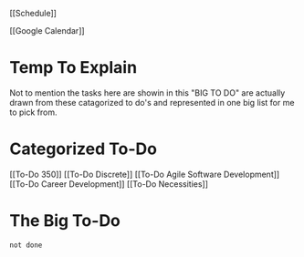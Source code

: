 [[Schedule]]

[[Google Calendar]]

# Temp To Explain
Not to mention the tasks here are showin in this "BIG TO DO"
are actually drawn from these catagorized to do's and represented in one big list for me to pick from.

# Categorized To-Do

[[To-Do 350]]
[[To-Do Discrete]]
[[To-Do Agile Software Development]]
[[To-Do Career Development]]
[[To-Do Necessities]]

# The Big To-Do
```tasks
not done
```